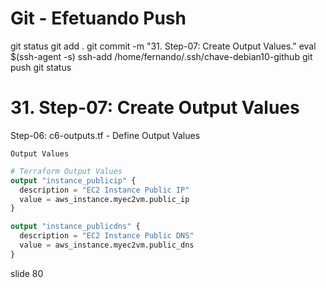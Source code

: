 
# ############################################################################
# ############################################################################
# ############################################################################
# Git - Efetuando Push

git status
git add .
git commit -m "31. Step-07: Create Output Values."
eval $(ssh-agent -s)
ssh-add /home/fernando/.ssh/chave-debian10-github
git push
git status


# ############################################################################
# ############################################################################
# ############################################################################
# 31. Step-07: Create Output Values

Step-06: c6-outputs.tf - Define Output Values

    Output Values

~~~~tf
# Terraform Output Values
output "instance_publicip" {
  description = "EC2 Instance Public IP"
  value = aws_instance.myec2vm.public_ip
}

output "instance_publicdns" {
  description = "EC2 Instance Public DNS"
  value = aws_instance.myec2vm.public_dns
}
~~~~



slide 80
